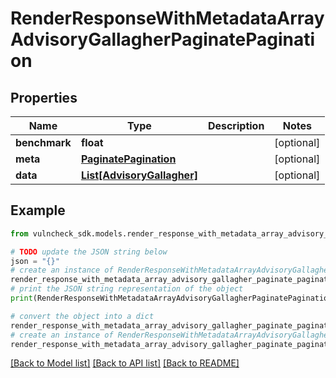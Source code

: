 # RenderResponseWithMetadataArrayAdvisoryGallagherPaginatePagination


## Properties

Name | Type | Description | Notes
------------ | ------------- | ------------- | -------------
**benchmark** | **float** |  | [optional] 
**meta** | [**PaginatePagination**](PaginatePagination.md) |  | [optional] 
**data** | [**List[AdvisoryGallagher]**](AdvisoryGallagher.md) |  | [optional] 

## Example

```python
from vulncheck_sdk.models.render_response_with_metadata_array_advisory_gallagher_paginate_pagination import RenderResponseWithMetadataArrayAdvisoryGallagherPaginatePagination

# TODO update the JSON string below
json = "{}"
# create an instance of RenderResponseWithMetadataArrayAdvisoryGallagherPaginatePagination from a JSON string
render_response_with_metadata_array_advisory_gallagher_paginate_pagination_instance = RenderResponseWithMetadataArrayAdvisoryGallagherPaginatePagination.from_json(json)
# print the JSON string representation of the object
print(RenderResponseWithMetadataArrayAdvisoryGallagherPaginatePagination.to_json())

# convert the object into a dict
render_response_with_metadata_array_advisory_gallagher_paginate_pagination_dict = render_response_with_metadata_array_advisory_gallagher_paginate_pagination_instance.to_dict()
# create an instance of RenderResponseWithMetadataArrayAdvisoryGallagherPaginatePagination from a dict
render_response_with_metadata_array_advisory_gallagher_paginate_pagination_from_dict = RenderResponseWithMetadataArrayAdvisoryGallagherPaginatePagination.from_dict(render_response_with_metadata_array_advisory_gallagher_paginate_pagination_dict)
```
[[Back to Model list]](../README.md#documentation-for-models) [[Back to API list]](../README.md#documentation-for-api-endpoints) [[Back to README]](../README.md)


